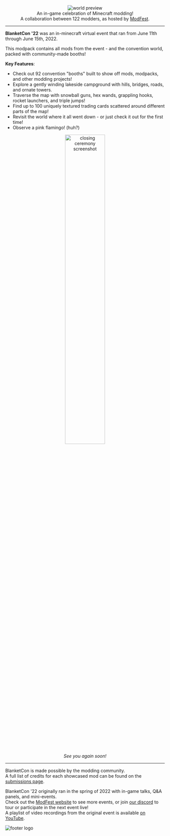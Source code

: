 <!--suppress HtmlDeprecatedTag, XmlDeprecatedElement -->
<center><img alt="world preview" src="https://cdn.modrinth.com/data/NAgQgs3R/images/a5e9d2c4c90eec068a2a50f0e379a2f7576bdac0.webp" /></center>

<center>
An in-game celebration of Minecraft modding!<br/>
A collaboration between 122 modders, as hosted by <a href="https://modfest.net">ModFest</a>.
</center>

---

**BlanketCon '22** was an in-minecraft virtual event that ran from June 11th through June 15th, 2022.

This modpack contains all mods from the event - and the convention world, packed with community-made booths!

**Key Features**:
- Check out 92 convention "booths" built to show off mods, modpacks, and other modding projects!
- Explore a gently winding lakeside campground with hills, bridges, roads, and ornate towers.
- Traverse the map with snowball guns, hex wands, grappling hooks, rocket launchers, and triple jumps!
- Find up to 100 uniquely textured trading cards scattered around different parts of the map!
- Revisit the world where it all went down - or just check it out for the first time!
- Observe a pink flamingo! (huh?)

<center>
<img width="50%" alt="closing ceremony screenshot" src="https://cdn.modrinth.com/data/NAgQgs3R/images/dd469d80526115138a42dac9a293b695979362f5.png"/><br/>
<i>See you again soon!</i>
</center>

---

BlanketCon is made possible by the modding community.<br/>
A full list of credits for each showcased mod can be found on the [submissions page](https://modfest.net/bc22/submissions).<br/>

BlanketCon '22 originally ran in the spring of 2022 with in-game talks, Q&A panels, and mini-events.</br>
Check out the [ModFest website](https://modfest.net) to see more events, or join [our discord](https://discord.gg/gn543Ee) to tour or participate in the next event live!<br/>
A playlist of video recordings from the original event is available [on YouTube](https://www.youtube.com/playlist?list=PLC1qq1Hb0u1GI8919iCClzb_Bku-DrL4L).<br/>

![footer logo](https://raw.githubusercontent.com/ModFest/blanketcon-site/main/22/images/logo.png)